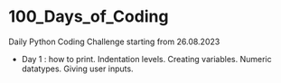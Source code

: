 # 100_Days_of_Coding
Daily Python Coding Challenge starting from 26.08.2023

* Day 1 : 
        how to print.
        Indentation levels.
        Creating variables.
        Numeric datatypes.
        Giving user inputs.
